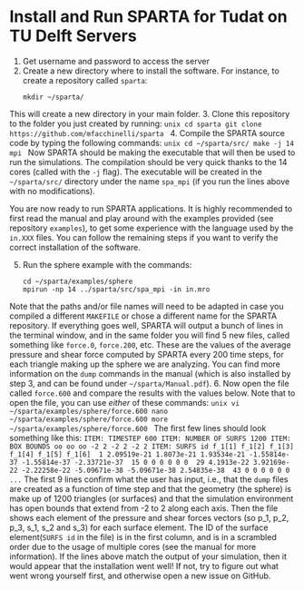 # Install and Run SPARTA for Tudat on TU Delft Servers

1. Get username and password to access the server
2. Create a new directory where to install the software. For instance, to create a repository called `sparta`:
	```unix
	mkdir ~/sparta/
	```
This will create a new directory in your main folder. 
3. Clone this repository to the folder you just created by running:
	```unix
	cd sparta
	git clone https://github.com/mfacchinelli/sparta
	```
4. Compile the SPARTA source code by typing the following commands:
	```unix
	cd ~/sparta/src/
	make -j 14 mpi
	```
Now SPARTA should be making the executable that will then be used to run the simulations. The compilation should be very quick thanks to the 14 cores (called with the `-j` flag). The executable will be created in the `~/sparta/src/` directory under the name `spa_mpi` (if you run the lines above with no modifications). 

You are now ready to run SPARTA applications. It is highly recommended to first read the manual and play around with the examples provided (see repository `examples`), to get some experience with the language used by the `in.XXX` files.  You can follow the remaining steps if you want to verify the correct installation of the software. 

5. Run the sphere example with the commands:
	```unix
	cd ~/sparta/examples/sphere
	mpirun -np 14 ../sparta/src/spa_mpi -in in.mro
	```
Note that the paths and/or file names will need to be adapted in case you compiled a different `MAKEFILE` or chose a different name for the SPARTA repository. If everything goes well, SPARTA will output a bunch of lines in the terminal window, and in the same folder you will find 5 new files, called something like `force.0`, `force.200`, etc. These are the values of the average pressure and shear force computed by SPARTA every 200 time steps, for each triangle making up the sphere we are analyzing. You can find more information on the `dump` commands in the manual (which is also installed by step 3, and can be found under `~/sparta/Manual.pdf`). 
6. Now open the file called `force.600` and compare the results with the values below. Note that to open the file, you can use *either* of these commands:
	```unix
	vi ~/sparta/examples/sphere/force.600
	nano ~/sparta/examples/sphere/force.600
	more ~/sparta/examples/sphere/force.600
	```
The first few lines should look something like this:
	```
	ITEM: TIMESTEP
	600
	ITEM: NUMBER OF SURFS
	1200
	ITEM: BOX BOUNDS oo oo oo
	-2 2
	-2 2
	-2 2
	ITEM: SURFS id f_1[1] f_1[2] f_1[3] f_1[4] f_1[5] f_1[6] 
	1 2.09519e-21 1.8073e-21 1.93534e-21 -1.55814e-37 -1.55814e-37 -2.33721e-37 
	15 0 0 0 0 0 0 
	29 4.1913e-22 3.92169e-22 -2.22258e-22 -5.09671e-38 -5.09671e-38 2.54835e-38 
	43 0 0 0 0 0 0 
	...
	```
The first 9 lines confirm what the user has input, i.e., that the `dump` files are created as a function of time step and that the geometry (the sphere) is make up of 1200 triangles (or surfaces) and that the simulation environment has open bounds that extend from -2 to 2 along each axis. Then the file shows each element of the pressure and shear forces vectors (so p_1, p_2, p_3, s_1, s_2 and s_3) for each surface element. The ID of the surface element(`SURFS id` in the file) is in the first column, and is in a scrambled order due to the usage of multiple cores (see the manual for more information). If the lines above match the output of your simulation, then it would appear that the installation went well! If not, try to figure out what went wrong yourself first, and otherwise open a new issue on GitHub.
